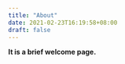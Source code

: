 ```yaml
---
title: "About"
date: 2021-02-23T16:19:58+08:00
draft: false
---
```


**It is a brief welcome page.**

